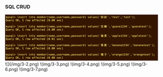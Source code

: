 ### SQL CRUD

<img src="https://github.com/Bala-Chen/wehelp-assignments/blob/main/week-5/img/3-1.png">
![](/img/3-2.png)
!(img/3-3.png)
!(img/3-4.png)
!(img/3-5.png)
!(img/3-6.png)
!(img/3-7.png)